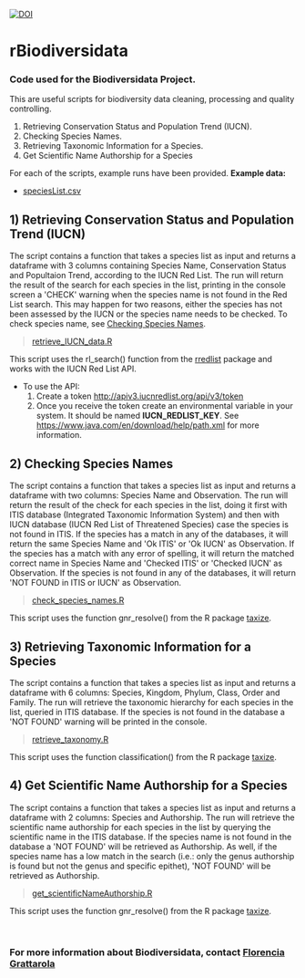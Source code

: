 

[![DOI](https://zenodo.org/badge/DOI/10.5281/zenodo.3093998.svg)](https://doi.org/10.5281/zenodo.3093998)



# rBiodiversidata
### Code used for the Biodiversidata Project.

This are useful scripts for biodiversity data cleaning, processing and quality controlling.

1. Retrieving Conservation Status and Population Trend (IUCN).
2. Checking Species Names.
3. Retrieving Taxonomic Information for a Species.
4. Get Scientific Name Authorship for a Species


For each of the scripts, example runs have been provided.
**Example data:**
- [speciesList.csv](speciesList.csv)


## 1) Retrieving Conservation Status and Population Trend (IUCN)

The script contains a function that takes a species list as input and returns a dataframe with 3 columns containing Species Name, Conservation Status and Popultaion Trend, according to the IUCN Red List. The run will return the result of the search for each species in the list, printing in the console screen a 'CHECK' warning when the species name is not found in the Red List search. This may happen for two reasons, either the species has not been assessed by the IUCN or the species name needs to be checked. To check species name, see [Checking Species Names](#2-checking-species-names).

> [retrieve_IUCN_data.R](retrieve_IUCN_data.R)

This script uses the rl_search() function from the [rredlist](https://CRAN.R-project.org/package=rredlist) package and works with the IUCN Red List API.

- To use the API:
  1. Create a token http://apiv3.iucnredlist.org/api/v3/token
  2. Once you receive the token create an environmental variable in your system. It should be named **IUCN_REDLIST_KEY**. See https://www.java.com/en/download/help/path.xml for more information. 


## 2) Checking Species Names 

The script contains a function that takes a species list as input and returns a dataframe with two columns: Species Name and Observation. The run will return the result of the check for each species in the list, doing it first with ITIS database (Integrated Taxonomic Information System) and then with IUCN database (IUCN Red List of Threatened Species) case the species is not found in ITIS. If the species has a match in any of the databases, it will return the same Species Name and 'Ok ITIS' or 'Ok IUCN' as Observation. If the species has a match with any error of spelling, it will return the matched correct name in Species Name and 'Checked ITIS' or 'Checked IUCN' as Observation. If the species is not found in any of the databases, it will return 'NOT FOUND in ITIS or IUCN' as Observation.

> [check_species_names.R](check_species_names.R)

This script uses the function gnr_resolve() from the R package [taxize](https://github.com/ropensci/taxize).


## 3) Retrieving Taxonomic Information for a Species

The script contains a function that takes a species list as input and returns a dataframe with 6 columns: Species, Kingdom, Phylum, Class, Order and Family. The run will retrieve the taxonomic hierarchy for each species in the list, queried in ITIS database. If the species is not found in the database a 'NOT FOUND' warning will be printed in the console.

> [retrieve_taxonomy.R](retrieve_taxonomy.R)

This script uses the function classification() from the R package [taxize](https://github.com/ropensci/taxize).


## 4) Get Scientific Name Authorship for a Species

The script contains a function that takes a species list as input and returns a dataframe with 2 columns: Species and Authorship. The run will retrieve the scientific name authorship for each species in the list by querying the scientific name in the ITIS database. If the species name is not found in the database a 'NOT FOUND' will be retrieved as Authorship. As well, if the species name has a low match in the search (i.e.: only the genus authorship is found but not the genus and specific epithet), 'NOT FOUND' will be retrieved as Authorship.

> [get_scientificNameAuthorship.R](get_scientificNameAuthorship.R)

This script uses the function gnr_resolve() from the R package [taxize](https://github.com/ropensci/taxize).

<br>

### For more information about Biodiversidata, contact [Florencia Grattarola](mailto:flograttarola@gmail.com)
